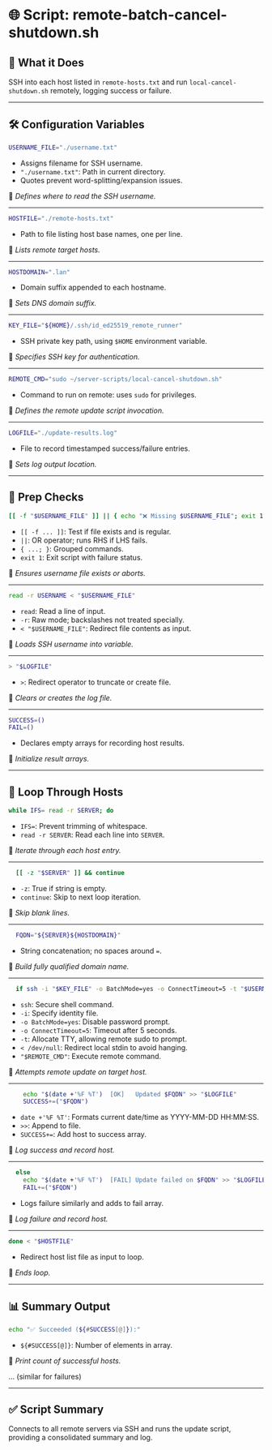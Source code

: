 # 🌐 Script: remote-batch-cancel-shutdown.sh

## 🧠 What it Does
SSH into each host listed in `remote-hosts.txt` and run `local-cancel-shutdown.sh` remotely, logging success or failure.

---

## 🛠️ Configuration Variables

```bash
USERNAME_FILE="./username.txt"
```
- Assigns filename for SSH username.
- `"./username.txt"`: Path in current directory.
- Quotes prevent word-splitting/expansion issues.

📌 *Defines where to read the SSH username.*

---

```bash
HOSTFILE="./remote-hosts.txt"
```
- Path to file listing host base names, one per line.

📌 *Lists remote target hosts.*

---

```bash
HOSTDOMAIN=".lan"
```
- Domain suffix appended to each hostname.

📌 *Sets DNS domain suffix.*

---

```bash
KEY_FILE="${HOME}/.ssh/id_ed25519_remote_runner"
```
- SSH private key path, using `$HOME` environment variable.

📌 *Specifies SSH key for authentication.*

---

```bash
REMOTE_CMD="sudo ~/server-scripts/local-cancel-shutdown.sh"
```
- Command to run on remote: uses `sudo` for privileges.

📌 *Defines the remote update script invocation.*

---

```bash
LOGFILE="./update-results.log"
```
- File to record timestamped success/failure entries.

📌 *Sets log output location.*

---

## 🔧 Prep Checks

```bash
[[ -f "$USERNAME_FILE" ]] || { echo "❌ Missing $USERNAME_FILE"; exit 1; }
```
- `[[ -f ... ]]`: Test if file exists and is regular.
- `||`: OR operator; runs RHS if LHS fails.
- `{ ...; }`: Grouped commands.
- `exit 1`: Exit script with failure status.

📌 *Ensures username file exists or aborts.*

---

```bash
read -r USERNAME < "$USERNAME_FILE"
```
- `read`: Read a line of input.
- `-r`: Raw mode; backslashes not treated specially.
- `< "$USERNAME_FILE"`: Redirect file contents as input.

📌 *Loads SSH username into variable.*

---

```bash
> "$LOGFILE"
```
- `>`: Redirect operator to truncate or create file.

📌 *Clears or creates the log file.*

---

```bash
SUCCESS=()
FAIL=()
```
- Declares empty arrays for recording host results.

📌 *Initialize result arrays.*

---

## 🔁 Loop Through Hosts

```bash
while IFS= read -r SERVER; do
```
- `IFS=`: Prevent trimming of whitespace.
- `read -r SERVER`: Read each line into `SERVER`.

📌 *Iterate through each host entry.*

---

```bash
  [[ -z "$SERVER" ]] && continue
```
- `-z`: True if string is empty.
- `continue`: Skip to next loop iteration.

📌 *Skip blank lines.*

---

```bash
  FQDN="${SERVER}${HOSTDOMAIN}"
```
- String concatenation; no spaces around `=`.

📌 *Build fully qualified domain name.*

---

```bash
  if ssh -i "$KEY_FILE" -o BatchMode=yes -o ConnectTimeout=5 -t "$USERNAME@$FQDN" < /dev/null "$REMOTE_CMD"; then
```
- `ssh`: Secure shell command.
- `-i`: Specify identity file.
- `-o BatchMode=yes`: Disable password prompt.
- `-o ConnectTimeout=5`: Timeout after 5 seconds.
- `-t`: Allocate TTY, allowing remote sudo to prompt.
- `< /dev/null`: Redirect local stdin to avoid hanging.
- `"$REMOTE_CMD"`: Execute remote command.

📌 *Attempts remote update on target host.*

---

```bash
    echo "$(date +'%F %T')  [OK]   Updated $FQDN" >> "$LOGFILE"
    SUCCESS+=("$FQDN")
```
- `date +'%F %T'`: Formats current date/time as YYYY-MM-DD HH:MM:SS.
- `>>`: Append to file.
- `SUCCESS+=`: Add host to success array.

📌 *Log success and record host.*

---

```bash
  else
    echo "$(date +'%F %T')  [FAIL] Update failed on $FQDN" >> "$LOGFILE"
    FAIL+=("$FQDN")
```
- Logs failure similarly and adds to fail array.

📌 *Log failure and record host.*

---

```bash
done < "$HOSTFILE"
```
- Redirect host list file as input to loop.

📌 *Ends loop.*

---

## 📊 Summary Output

```bash
echo "✅ Succeeded (${#SUCCESS[@]}):"
```
- `${#SUCCESS[@]}`: Number of elements in array.

📌 *Print count of successful hosts.*

... (similar for failures)

---

## ✅ Script Summary
Connects to all remote servers via SSH and runs the update script, providing a consolidated summary and log.